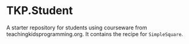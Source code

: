 # TKP.Student
A starter repository for students using courseware from teachingkidsprogramming.org.  It contains the recipe for `SimpleSquare`.
